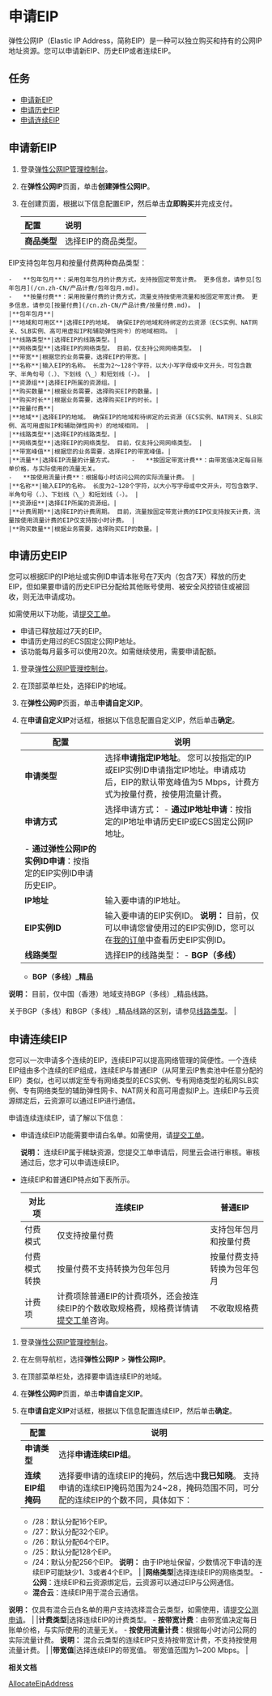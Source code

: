 # 申请EIP

弹性公网IP（Elastic IP Address，简称EIP）是一种可以独立购买和持有的公网IP地址资源。您可以申请新EIP、历史EIP或者连续EIP。

## 任务

-   [申请新EIP](#section_f6y_iq4_xcz)
-   [申请历史EIP](#section_umn_6gx_1x4)
-   [申请连续EIP](/cn.zh-CN/用户指南/申请EIP/申请连续EIP.md)

## 申请新EIP

1.  登录[弹性公网IP管理控制台](https://vpc.console.aliyun.com/eip)。

2.  在**弹性公网IP**页面，单击**创建弹性公网IP**。

3.  在创建页面，根据以下信息配置EIP，然后单击**立即购买**并完成支付。

    |配置|说明|
    |:-|:-|
    |**商品类型**|选择EIP的商品类型。

 EIP支持包年包月和按量付费两种商品类型：

    -   **包年包月**：采用包年包月的计费方式，支持按固定带宽计费。 更多信息，请参见[包年包月](/cn.zh-CN/产品计费/包年包月.md)。
    -   **按量付费**：采用按量付费的计费方式，流量支持按使用流量和按固定带宽计费。 更多信息，请参见[按量付费](/cn.zh-CN/产品计费/按量付费.md)。 |
    |**包年包月**|
    |**地域和可用区**|选择EIP的地域。 确保EIP的地域和待绑定的云资源（ECS实例、NAT网关、SLB实例、高可用虚拟IP和辅助弹性网卡）的地域相同。 |
    |**线路类型**|选择EIP的线路类型。|
    |**网络类型**|选择EIP的网络类型。 目前，仅支持公网网络类型。 |
    |**带宽**|根据您的业务需要，选择EIP的带宽。|
    |**名称**|输入EIP的名称。 长度为2～128个字符，以大小写字母或中文开头，可包含数字、半角句号（.）、下划线（\_）和短划线（-）。 |
    |**资源组**|选择EIP所属的资源组。|
    |**购买数量**|根据业务需要，选择购买EIP的数量。|
    |**购买时长**|根据业务需要，选择购买EIP的时长。|
    |**按量付费**|
    |**地域**|选择EIP的地域。 确保EIP的地域和待绑定的云资源（ECS实例、NAT网关、SLB实例、高可用虚拟IP和辅助弹性网卡）的地域相同。 |
    |**线路类型**|选择EIP的线路类型。|
    |**网络类型**|选择EIP的网络类型。 目前，仅支持公网网络类型。 |
    |**带宽峰值**|根据您的业务需要，选择EIP的带宽峰值。|
    |**流量**|选择EIP流量的计量方式。     -   **按固定带宽计费**：由带宽值决定每日账单价格，与实际使用的流量无关。
    -   **按使用流量计费**：根据每小时访问公网的实际流量计费。 |
    |**名称**|输入EIP的名称。 长度为2~128个字符，以大小写字母或中文开头，可包含数字、半角句号（.）、下划线（\_）和短划线（-）。 |
    |**资源组**|选择EIP所属的资源组。|
    |**计费周期**|选择EIP的计费周期。 目前，流量按固定带宽计费的EIP仅支持按天计费，流量按使用流量计费的EIP仅支持按小时计费。 |
    |**购买数量**|根据业务需要，选择购买EIP的数量。|


## 申请历史EIP

您可以根据EIP的IP地址或实例ID申请本账号在7天内（包含7天）释放的历史EIP，但如果要申请的历史EIP已分配给其他账号使用、被安全风控锁住或被回收，则无法申请成功。

如需使用以下功能，请[提交工单](https://selfservice.console.aliyun.com/ticket/createIndex.htm)。

-   申请已释放超过7天的EIP。
-   申请历史用过的ECS固定公网IP地址。
-   该功能每月最多可以使用20次。如需继续使用，需要申请配额。

1.  登录[弹性公网IP管理控制台](https://vpc.console.aliyun.com/eip)。

2.  在顶部菜单栏处，选择EIP的地域。

3.  在**弹性公网IP**页面，单击**申请自定义IP**。

4.  在**申请自定义IP**对话框，根据以下信息配置自定义IP，然后单击**确定**。

    |配置|说明|
    |--|--|
    |**申请类型**|选择**申请指定IP地址**。 您可以按指定的IP或EIP实例ID申请指定IP地址。申请成功后，EIP的默认带宽峰值为5 Mbps，计费方式为按量付费，按使用流量计费。 |
    |**申请方式**|选择申请方式：     -   **通过IP地址申请**：按指定的IP地址申请历史EIP或ECS固定公网IP地址。
    -   **通过弹性公网IP的实例ID申请**：按指定的EIP实例ID申请历史EIP。 |
    |**IP地址**|输入要申请的IP地址。|
    |**EIP实例ID**|输入要申请的EIP实例ID。 **说明：** 目前，仅可以申请您曾使用过的EIP实例ID，您可以在[我的订单](https://usercenter2.aliyun.com/order/list?pageIndex=1&pageSize=20&spm=5176.11182188.0.0.561048826Z92f9)中查看历史EIP实例ID。 |
    |**线路类型**|选择EIP的线路类型：     -   **BGP（多线）**
    -   **BGP（多线）\_精品**

**说明：** 目前，仅中国（香港）地域支持BGP（多线）\_精品线路。

 关于BGP（多线）和BGP（多线）\_精品线路的区别，请参见[线路类型](/cn.zh-CN/用户指南/实例概述.md)。 |


## 申请连续EIP

您可以一次申请多个连续的EIP，连续EIP可以提高网络管理的简便性。一个连续EIP组由多个连续的EIP组成，连续EIP与普通EIP（从阿里云IP售卖池中任意分配的EIP）类似，也可以绑定至专有网络类型的ECS实例、专有网络类型的私网SLB实例、专有网络类型的辅助弹性网卡、NAT网关和高可用虚拟IP上。连续EIP与云资源绑定后，云资源可以通过EIP进行通信。

申请连续连续EIP，请了解以下信息：

-   申请连续EIP功能需要申请白名单。如需使用，请[提交工单](https://selfservice.console.aliyun.com/ticket/createIndex.htm)。

    **说明：** 连续EIP属于稀缺资源，您提交工单申请后，阿里云会进行审核。审核通过后，您才可以申请连续EIP。

-   连续EIP和普通EIP特点如下表所示。

    |对比项|连续EIP|普通EIP|
    |---|-----|-----|
    |付费模式|仅支持按量付费|支持包年包月和按量付费|
    |付费模式转换|按量付费不支持转换为包年包月|按量付费支持转换为包年包月|
    |计费项|计费项除普通EIP的计费项外，还会按连续EIP的个数收取规格费，规格费详情请[提交工单](https://selfservice.console.aliyun.com/ticket/createIndex.htm)咨询。|不收取规格费|


1.  登录[弹性公网IP管理控制台](https://vpc.console.aliyun.com/eip)。

2.  在左侧导航栏，选择**弹性公网IP** \> **弹性公网IP**。

3.  在顶部菜单栏处，选择要申请连续EIP的地域。

4.  在**弹性公网IP**页面，单击**申请自定义IP**。

5.  在**申请自定义IP**对话框，根据以下信息配置连续EIP，然后单击**确定**。

    |配置|说明|
    |--|--|
    |**申请类型**|选择**申请连续EIP组**。|
    |**连续EIP组掩码**|选择要申请的连续EIP的掩码，然后选中**我已知晓**。 支持申请的连续EIP掩码范围为24~28，掩码范围不同，可分配的连续EIP的个数不同，具体如下：

    -   /28：默认分配16个EIP。
    -   /27：默认分配32个EIP。
    -   /26：默认分配64个EIP。
    -   /25：默认分配128个EIP。
    -   /24：默认分配256个EIP。
**说明：** 由于IP地址保留，少数情况下申请的连续EIP可能缺少1、3或者4个EIP。 |
    |**网络类型**|选择连续EIP的网络类型。     -   **公网**：连续EIP和云资源绑定后，云资源可以通过EIP与公网通信。
    -   **混合云**：连续EIP用于混合云通信。

**说明：** 仅具有混合云白名单的用户支持选择混合云类型，如需使用，请[提交公测申请](https://page.aliyun.com/form/act1130121457/index.htm?spm=a2c7g.act_detail.main.29.407c1b90uLu7lh)。 |
    |**计费类型**|选择连续EIP的计费类型。     -   **按带宽计费**：由带宽值决定每日账单价格，与实际使用的流量无关。
    -   **按使用流量计费**：根据每小时访问公网的实际流量计费。
 **说明：** 混合云类型的连续EIP只支持按带宽计费，不支持按使用流量计费。 |
    |**带宽值**|选择连续EIP的带宽值。 带宽值范围为1~200 Mbps。 |


**相关文档**  


[AllocateEipAddress](/cn.zh-CN/API参考/弹性公网IP/AllocateEipAddress.md)

